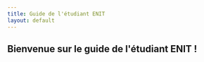 ```yaml
---
title: Guide de l'étudiant ENIT
layout: default
---
```


## Bienvenue sur le guide de l'étudiant ENIT !

